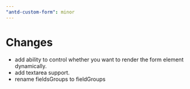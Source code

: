 ```yaml
---
"antd-custom-form": minor
---
```

# Changes

- add ability to control whether you want to render the form element dynamically.
- add textarea support.
- rename fieldsGroups to fieldGroups
